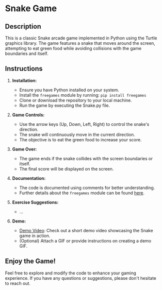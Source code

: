 
# Snake Game

## Description

This is a classic Snake arcade game implemented in Python using the Turtle graphics library. The game features a snake that moves around the screen, attempting to eat green food while avoiding collisions with the game boundaries and itself.

## Instructions

1. **Installation:**
    - Ensure you have Python installed on your system.
    - Install the `freegames` module by running: `pip install freegames`
    - Clone or download the repository to your local machine.
    - Run the game by executing the Snake.py file.

2. **Game Controls:**
    - Use the arrow keys (Up, Down, Left, Right) to control the snake's direction.
    - The snake will continuously move in the current direction.
    - The objective is to eat the green food to increase your score.

3. **Game Over:**
    - The game ends if the snake collides with the screen boundaries or itself.
    - The final score will be displayed on the screen.

4. **Documentation:**
    - The code is documented using comments for better understanding.
    - Further details about the `freegames` module can be found [here](https://pypi.org/project/freegames/).

5. **Exercise Suggestions:**
    - ...

6. **Demo:**
    - [Demo Video](link_to_demo_video): Check out a short demo video showcasing the Snake game in action.
    - (Optional) Attach a GIF or provide instructions on creating a demo GIF.

## Enjoy the Game!

Feel free to explore and modify the code to enhance your gaming experience. If you have any questions or suggestions, please don't hesitate to reach out.
